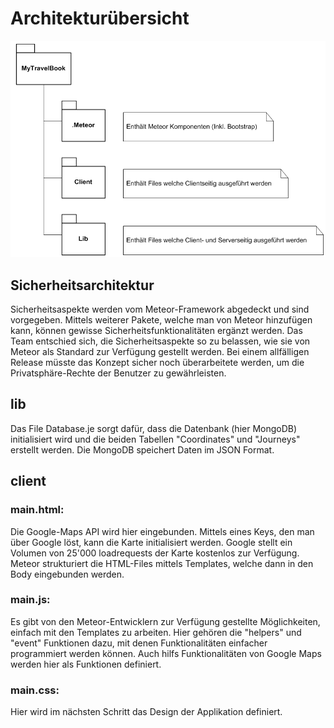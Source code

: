 # Architekturübersicht 

![Architektur](/_images/Architektur.PNG)

## Sicherheitsarchitektur
Sicherheitsaspekte werden vom Meteor-Framework abgedeckt und sind vorgegeben. Mittels weiterer Pakete, welche man von Meteor hinzufügen kann, können gewisse Sicherheitsfunktionalitäten ergänzt werden.
Das Team entschied sich, die Sicherheitsaspekte so zu belassen, wie sie von Meteor als Standard zur Verfügung gestellt werden.
Bei einem allfälligen Release müsste das Konzept sicher noch überarbeitete werden, um die Privatsphäre-Rechte der Benutzer zu gewährleisten.

## lib
Das File Database.je sorgt dafür, dass die Datenbank (hier MongoDB) initialisiert wird und die beiden Tabellen "Coordinates" und "Journeys" erstellt werden. Die MongoDB speichert Daten im JSON Format.

## client
### main.html:
Die Google-Maps API wird hier eingebunden. Mittels eines Keys, den man über Google löst, kann die Karte initialisiert werden. Google stellt ein Volumen von 25'000 loadrequests der Karte kostenlos zur Verfügung. 
Meteor strukturiert die HTML-Files mittels Templates, welche dann in den Body eingebunden werden.

### main.js:
Es gibt von den Meteor-Entwicklern zur Verfügung gestellte Möglichkeiten, einfach mit den Templates zu arbeiten. Hier gehören die "helpers" und "event" Funktionen dazu, mit denen Funktionalitäten einfacher programmiert werden können.
Auch hilfs Funktionalitäten von Google Maps werden hier als Funktionen definiert.

### main.css:
Hier wird im nächsten Schritt das Design der Applikation definiert.

